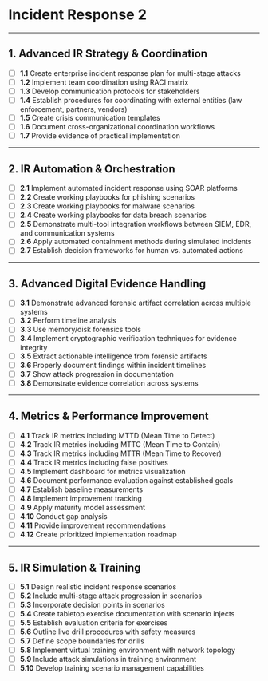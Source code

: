 # Incident Response 2

---

## 1. Advanced IR Strategy & Coordination
- [ ] **1.1** Create enterprise incident response plan for multi-stage attacks
- [ ] **1.2** Implement team coordination using RACI matrix
- [ ] **1.3** Develop communication protocols for stakeholders
- [ ] **1.4** Establish procedures for coordinating with external entities (law enforcement, partners, vendors)
- [ ] **1.5** Create crisis communication templates
- [ ] **1.6** Document cross-organizational coordination workflows
- [ ] **1.7** Provide evidence of practical implementation

---

## 2. IR Automation & Orchestration
- [ ] **2.1** Implement automated incident response using SOAR platforms
- [ ] **2.2** Create working playbooks for phishing scenarios
- [ ] **2.3** Create working playbooks for malware scenarios
- [ ] **2.4** Create working playbooks for data breach scenarios
- [ ] **2.5** Demonstrate multi-tool integration workflows between SIEM, EDR, and communication systems
- [ ] **2.6** Apply automated containment methods during simulated incidents
- [ ] **2.7** Establish decision frameworks for human vs. automated actions

---

## 3. Advanced Digital Evidence Handling
- [ ] **3.1** Demonstrate advanced forensic artifact correlation across multiple systems
- [ ] **3.2** Perform timeline analysis
- [ ] **3.3** Use memory/disk forensics tools
- [ ] **3.4** Implement cryptographic verification techniques for evidence integrity
- [ ] **3.5** Extract actionable intelligence from forensic artifacts
- [ ] **3.6** Properly document findings within incident timelines
- [ ] **3.7** Show attack progression in documentation
- [ ] **3.8** Demonstrate evidence correlation across systems

---

## 4. Metrics & Performance Improvement
- [ ] **4.1** Track IR metrics including MTTD (Mean Time to Detect)
- [ ] **4.2** Track IR metrics including MTTC (Mean Time to Contain)
- [ ] **4.3** Track IR metrics including MTTR (Mean Time to Recover)
- [ ] **4.4** Track IR metrics including false positives
- [ ] **4.5** Implement dashboard for metrics visualization
- [ ] **4.6** Document performance evaluation against established goals
- [ ] **4.7** Establish baseline measurements
- [ ] **4.8** Implement improvement tracking
- [ ] **4.9** Apply maturity model assessment
- [ ] **4.10** Conduct gap analysis
- [ ] **4.11** Provide improvement recommendations
- [ ] **4.12** Create prioritized implementation roadmap

---

## 5. IR Simulation & Training
- [ ] **5.1** Design realistic incident response scenarios
- [ ] **5.2** Include multi-stage attack progression in scenarios
- [ ] **5.3** Incorporate decision points in scenarios
- [ ] **5.4** Create tabletop exercise documentation with scenario injects
- [ ] **5.5** Establish evaluation criteria for exercises
- [ ] **5.6** Outline live drill procedures with safety measures
- [ ] **5.7** Define scope boundaries for drills
- [ ] **5.8** Implement virtual training environment with network topology
- [ ] **5.9** Include attack simulations in training environment
- [ ] **5.10** Develop training scenario management capabilities